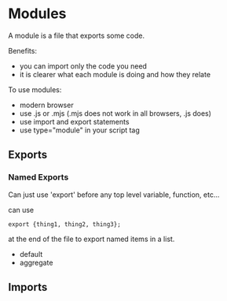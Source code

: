 # Modules
A module is a file that exports some code.

Benefits:
- you can import only the code you need
- it is clearer what each module is doing and how they relate

To use modules:
- modern browser
- use .js or .mjs (.mjs does not work in all browsers, .js does)
- use import and export statements
- use type="module" in your script tag

## Exports

### Named Exports
Can just use 'export' before any top level variable, function, etc...

can use 
```
export {thing1, thing2, thing3};
```
 at the end of  the file to export named items in a list.

- default
- aggregate


## Imports